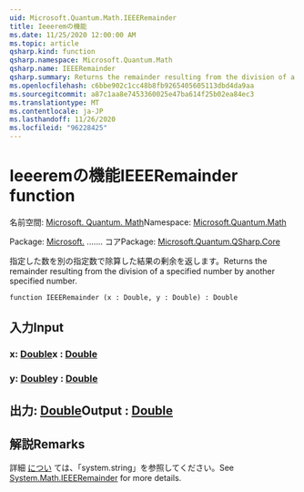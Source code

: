 ```yaml
---
uid: Microsoft.Quantum.Math.IEEERemainder
title: Ieeeremの機能
ms.date: 11/25/2020 12:00:00 AM
ms.topic: article
qsharp.kind: function
qsharp.namespace: Microsoft.Quantum.Math
qsharp.name: IEEERemainder
qsharp.summary: Returns the remainder resulting from the division of a specified number by another specified number.
ms.openlocfilehash: c6bbe902c1cc48b8fb9265405605113dbd4da9aa
ms.sourcegitcommit: a87c1aa8e7453360025e47ba614f25b02ea84ec3
ms.translationtype: MT
ms.contentlocale: ja-JP
ms.lasthandoff: 11/26/2020
ms.locfileid: "96228425"
---
```

# <a name="ieeeremainder-function"></a><span data-ttu-id="603b1-102">Ieeeremの機能</span><span class="sxs-lookup"><span data-stu-id="603b1-102">IEEERemainder function</span></span>

<span data-ttu-id="603b1-103">名前空間: [Microsoft. Quantum. Math](xref:Microsoft.Quantum.Math)</span><span class="sxs-lookup"><span data-stu-id="603b1-103">Namespace: [Microsoft.Quantum.Math](xref:Microsoft.Quantum.Math)</span></span>

<span data-ttu-id="603b1-104">Package: [Microsoft.](https://nuget.org/packages/Microsoft.Quantum.QSharp.Core) ....... コア</span><span class="sxs-lookup"><span data-stu-id="603b1-104">Package: [Microsoft.Quantum.QSharp.Core](https://nuget.org/packages/Microsoft.Quantum.QSharp.Core)</span></span>


<span data-ttu-id="603b1-105">指定した数を別の指定数で除算した結果の剰余を返します。</span><span class="sxs-lookup"><span data-stu-id="603b1-105">Returns the remainder resulting from the division of a specified number by another specified number.</span></span>

```qsharp
function IEEERemainder (x : Double, y : Double) : Double
```


## <a name="input"></a><span data-ttu-id="603b1-106">入力</span><span class="sxs-lookup"><span data-stu-id="603b1-106">Input</span></span>

### <a name="x--double"></a><span data-ttu-id="603b1-107">x: [Double](xref:microsoft.quantum.lang-ref.double)</span><span class="sxs-lookup"><span data-stu-id="603b1-107">x : [Double](xref:microsoft.quantum.lang-ref.double)</span></span>




### <a name="y--double"></a><span data-ttu-id="603b1-108">y: [Double](xref:microsoft.quantum.lang-ref.double)</span><span class="sxs-lookup"><span data-stu-id="603b1-108">y : [Double](xref:microsoft.quantum.lang-ref.double)</span></span>





## <a name="output--double"></a><span data-ttu-id="603b1-109">出力: [Double](xref:microsoft.quantum.lang-ref.double)</span><span class="sxs-lookup"><span data-stu-id="603b1-109">Output : [Double](xref:microsoft.quantum.lang-ref.double)</span></span>



## <a name="remarks"></a><span data-ttu-id="603b1-110">解説</span><span class="sxs-lookup"><span data-stu-id="603b1-110">Remarks</span></span>

<span data-ttu-id="603b1-111">詳細 [につい](https://docs.microsoft.com/dotnet/api/system.math.ieeeremainder) ては、「system.string」を参照してください。</span><span class="sxs-lookup"><span data-stu-id="603b1-111">See [System.Math.IEEERemainder](https://docs.microsoft.com/dotnet/api/system.math.ieeeremainder) for more details.</span></span>